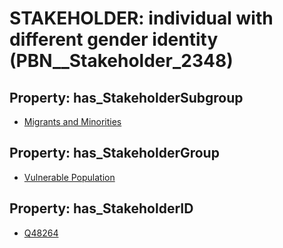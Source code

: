 # STAKEHOLDER: __individual with different gender identity__ (PBN__Stakeholder_2348)

## Property: has_StakeholderSubgroup

* [Migrants and Minorities](PBN__StakeholderSubgroup_111)

## Property: has_StakeholderGroup

* [Vulnerable Population](PBN__StakeholderGroup_6)

## Property: has_StakeholderID

* [Q48264](Q48264)


